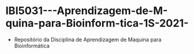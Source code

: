 # IBI5031---Aprendizagem-de-M-quina-para-Bioinform-tica-1S-2021-

* Repositório da Disciplina de Aprendizagem de Maquina para Bioinformática
